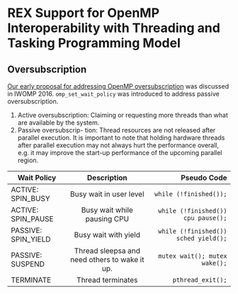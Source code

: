 # REX Support for OpenMP Interoperability with Threading and Tasking Programming Model

## Oversubscription 
[Our early proposal for addressing OpenMP oversubscription](https://link.springer.com/chapter/10.1007/978-3-319-45550-1_14) 
was discussed in IWOMP 2016. `omp_set_wait_policy` was introduced to address passive oversubscription. 
   1. Active oversubscription: Claiming or requesting more threads than what are available by the system. 
   1. Passive oversubscrip- tion: Thread resources are not released after parallel execution. It is important to note that holding hardware threads after parallel execution may not always hurt the performance overall, e.g. it may improve the start-up performance of the upcoming parallel region.

| Wait Policy        | Description           | Pseudo Code  |
| ------------- |:-------------:| -----:|
| ACTIVE: SPIN_BUSY     | Busy wait in user level | `while (!finished());` |
| ACTIVE: SPIN_PAUSE      | Busy wait while pausing CPU      |   `while (!finished()) cpu pause();` |
| PASSIVE: SPIN_YIELD  | Busy wait with yield      |    `while (!finished()) sched yield();` |
| PASSIVE: SUSPEND   |  Thread sleepsa and need others to wake it up. | `mutex wait(); mutex wake();` |
| TERMINATE |          Thread terminates | `pthread_exit();`
